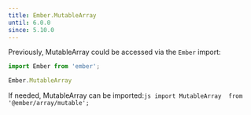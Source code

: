 ```yaml
---
title: Ember.MutableArray
until: 6.0.0
since: 5.10.0
---
```



Previously, MutableArray could be accessed via the `Ember` import:
```js
import Ember from 'ember';

Ember.MutableArray
```

 If needed, MutableArray can be imported:```js
import MutableArray  from '@ember/array/mutable';```
